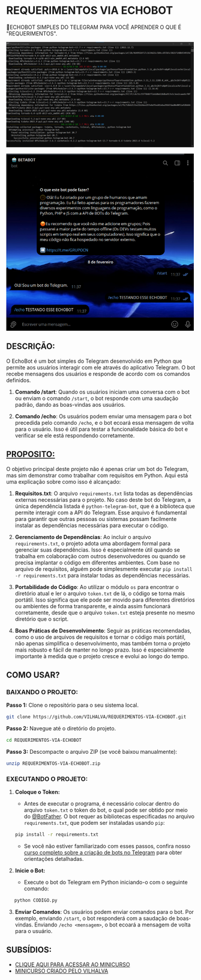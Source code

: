 # REQUERIMENTOS VIA ECHOBOT
🤖ECHOBOT SIMPLES DO TELEGRAM PARA VOCÊ APRENDER O QUE É "REQUERIMENTOS".

<img src="./IMAGENS/FOTO_1.png" align="center" width="500"> <br> <br>
<img src="./IMAGENS/FOTO_2.png" align="center" width="500"> <br>

## DESCRIÇÃO:
O EchoBot é um bot simples do Telegram desenvolvido em Python que permite aos usuários interagir com ele através do aplicativo Telegram. O bot recebe mensagens dos usuários e responde de acordo com os comandos definidos.

1. **Comando /start**: Quando os usuários iniciam uma conversa com o bot ou enviam o comando `/start`, o bot responde com uma saudação padrão, dando as boas-vindas aos usuários.

2. **Comando /echo**: Os usuários podem enviar uma mensagem para o bot precedida pelo comando `/echo`, e o bot ecoará essa mensagem de volta para o usuário. Isso é útil para testar a funcionalidade básica do bot e verificar se ele está respondendo corretamente.

## [PROPOSITO:](./MINICURSO.md)
O objetivo principal deste projeto não é apenas criar um bot do Telegram, mas sim demonstrar como trabalhar com requisitos em Python. Aqui está uma explicação sobre como isso é alcançado:

1. **Requisitos.txt**: O arquivo `requirements.txt` lista todas as dependências externas necessárias para o projeto. No caso deste bot do Telegram, a única dependência listada é `python-telegram-bot`, que é a biblioteca que permite interagir com a API do Telegram. Esse arquivo é fundamental para garantir que outras pessoas ou sistemas possam facilmente instalar as dependências necessárias para executar o código.

2. **Gerenciamento de Dependências**: Ao incluir o arquivo `requirements.txt`, o projeto adota uma abordagem formal para gerenciar suas dependências. Isso é especialmente útil quando se trabalha em colaboração com outros desenvolvedores ou quando se precisa implantar o código em diferentes ambientes. Com base no arquivo de requisitos, alguém pode simplesmente executar `pip install -r requirements.txt` para instalar todas as dependências necessárias.

3. **Portabilidade do Código**: Ao utilizar o módulo `os` para encontrar o diretório atual e ler o arquivo `token.txt` de lá, o código se torna mais portátil. Isso significa que ele pode ser movido para diferentes diretórios ou ambientes de forma transparente, e ainda assim funcionará corretamente, desde que o arquivo `token.txt` esteja presente no mesmo diretório que o script.

4. **Boas Práticas de Desenvolvimento**: Seguir as práticas recomendadas, como o uso de arquivos de requisitos e tornar o código mais portátil, não apenas simplifica o desenvolvimento, mas também torna o projeto mais robusto e fácil de manter no longo prazo. Isso é especialmente importante à medida que o projeto cresce e evolui ao longo do tempo.

## COMO USAR?
### BAIXANDO O PROJETO:
**Passo 1:** Clone o repositório para o seu sistema local.

```bash
git clone https://github.com/VILHALVA/REQUERIMENTOS-VIA-ECHOBOT.git
```

**Passo 2:** Navegue até o diretório do projeto.

```bash
cd REQUERIMENTOS-VIA-ECHOBOT
```

**Passo 3:** Descompacte o arquivo ZIP (se você baixou manualmente):

```bash
unzip REQUERIMENTOS-VIA-ECHOBOT.zip
```

### EXECUTANDO O PROJETO:
1. **Coloque o Token:**
   - Antes de executar o programa, é necessário colocar dentro do arquivo `token.txt` o token do bot, o qual pode ser obtido por meio do [@BotFather](https://t.me/BotFather). O bot requer as bibliotecas especificadas no arquivo `requirements.txt`, que podem ser instaladas usando `pip`:
   ```bash
   pip install -r requirements.txt
   ``` 
   
   - Se você não estiver familiarizado com esses passos, confira nosso [curso completo sobre a criação de bots no Telegram](https://github.com/VILHALVA/CURSO-DE-TELEGRAM-BOT) para obter orientações detalhadas.

2. **Inicie o Bot:**
   - Execute o bot do Telegram em Python iniciando-o com o seguinte comando:
```bash
   python CODIGO.py
```

3. **Enviar Comandos**: Os usuários podem enviar comandos para o bot. Por exemplo, enviando `/start`, o bot responderá com a saudação de boas-vindas. Enviando `/echo <mensagem>`, o bot ecoará a mensagem de volta para o usuário.

## SUBSÍDIOS:
- [CLIQUE AQUI PARA ACESSAR AO MINICURSO](./MINICURSO.md)
- [MINICURSO CRIADO PELO VILHALVA](https://github.com/VILHALVA)

